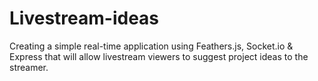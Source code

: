 Livestream-ideas
================
Creating a simple real-time application using Feathers.js, Socket.io & Express that will allow livestream viewers to suggest project ideas to the streamer.